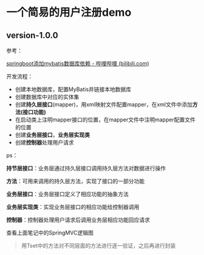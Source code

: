 # 一个简易的用户注册demo



## version-1.0.0

参考：

[springboot添加mybatis数据库依赖 - 哔哩哔哩 (bilibili.com)](https://www.bilibili.com/read/cv3763194)



开发流程：

- 创建本地数据库，配置MyBatis并链接本地数据库
- 创建数据库中对应的实体集
- 创建**持久层接口**(mapper)，用xml映射文件配置mapper，在xml文件中添加**方法(接口功能)**
- 在启动类上注明mapper接口的位置，在mapper文件中注明mapper配置文件的位置
- 创建**业务层接口**，**业务层实现类**
- 创建**控制器**处理用户请求

ps：

**持节层接口**：业务层通过持久层接口调用持久层方法对数据进行操作

**方法**：可用来调用的持久层方法，实现了接口的一部分功能

**业务层接口**：业务层接口定义了相应功能的抽象方法

**业务层实现类**：实现业务层接口的相应功能给控制器调用

**控制器**：控制器处理用户请求后调用业务层相应功能回应请求





[Spring]: D:\Personal\Personal\SoftwareProgramming\SpringMVC\SpringMVC.md

查看上面笔记中的SpringMVC逻辑图



> 用Tset中的方法对不同层面的方法进行逐一验证，之后再进行封装

